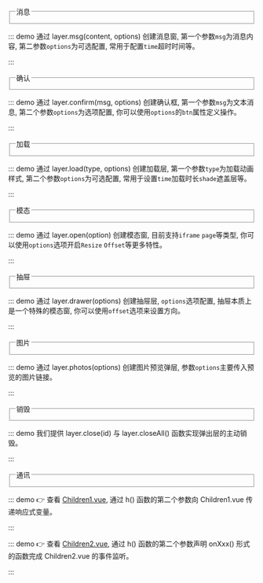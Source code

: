<fieldset class="layui-elem-field layui-field-title">
    <legend>消息</legend>
</fieldset>

::: demo 通过 layer.msg(content, options) 创建消息窗, 第一个参数`msg`为消息内容, 第二参数`options`为可选配置, 常用于配置`time`超时时间等。

<template>
    <button @click="msg">普通消息</button>
    <button @click="success">成功消息</button>
    <button @click="failure">失败消息</button>
    <button @click="warm">警告消息</button>
    <button @click="info">锁定消息</button>
</template>

<script>
import { layer } from  "../../../../layer/src/index"

const msg = function() {
    layer.msg("普通消息", { time: 1000 })
}

const success = function() {
    layer.msg("成功消息", { time: 1000, icon: 1})
}

const failure = function() {
    layer.msg("失败消息", { time: 1000, icon: 2})
}

const warm = function() {
    layer.msg("警告消息", { time: 1000, icon: 3})
}

const info = function() {
    layer.msg("疑问消息", { time: 1000, icon: 4})
}
</script>

:::

<fieldset class="layui-elem-field layui-field-title">
    <legend>确认</legend>
</fieldset>

::: demo 通过 layer.confirm(msg, options) 创建确认框, 第一个参数`msg`为文本消息, 第二个参数`options`为选项配置, 你可以使用`options`的`btn`属性定义操作。

<template>
    <button @click="openConfirm1">确认框</button>
    <button @click="openConfirm2">询问框</button>
</template>

<script setup>
import { layer } from  "../../../../layer/src/index"

const openConfirm1 = function() {
    layer.confirm("layui-vue 1.0.0 已经发布")
}

const openConfirm2 = function() {
    layer.confirm("你如何看待 layui-vue 的发布", 
    {btn:
        [
            {text:'站着看', callback: function(id){layer.close(id);}},
            {text:'坐着看', callback: function(id){layer.close(id);}}
        ]
    })
}
</script>

:::

<fieldset class="layui-elem-field layui-field-title">
    <legend>加载</legend>
</fieldset>

::: demo 通过 layer.load(type, options) 创建加载层, 第一个参数`type`为加载动画样式, 第二个参数`options`为可选配置, 常用于设置`time`加载时长`shade`遮盖层等。

<template>
    <button @click="load1">加载1</button>
    <button @click="load2">加载2</button>
    <button @click="load3">加载3</button>
    <button @click="load4">加载4</button>
</template>

<script setup>
import { layer } from  "../../../../layer/src/index"

const load1 = function() {
    layer.load(0, {time: 2000})
}

const load2 = function() {
    layer.load(1, {time: 2000})
}

const load3 = function() {
    layer.load(2, {time: 2000})
}

const load4 = function() {
    layer.msg("加载中...",{icon: 16, time: 2000})
}
</script>

:::

<fieldset class="layui-elem-field layui-field-title">
    <legend>模态</legend>
</fieldset>

::: demo 通过 layer.open(option) 创建模态窗, 目前支持`iframe` `page`等类型, 你可以使用`options`选项开启`Resize` `Offset`等更多特性。

<template>
    <lay-row :space="30" >
        <lay-col :span="24">
            <button @click="open">小试牛刀</button>
            <button @click="openSize">指定尺寸</button>
            <button @click="openOffset">指定位置</button>
            <button @click="openIframe">远程窗体</button>
            <button @click="openHtml">代码片段</button>
        </lay-col>
        <lay-col :span="24">
            <button @click="openVNode">虚拟节点</button>
            <button @click="openMaxmin">缩小放大</button>
            <button @click="openResize">尺寸拉伸</button>
            <button @click="openIndex">设置层级</button>
            <button @click="openAreaAuto">内容适应</button>
        </lay-col>
    </lay-row>
</template>

<script setup>
import { layer } from  "../../../../layer/src/index"

const open = function() {
    layer.open({
        type: 1,
        title: "标题",
        content: "内容"
    })    
}

const openSize = function() {
    layer.open({
        type: 1,
        title: "标题",
        area: ['400px','400px'],
        content: "内容"
    })     
}

const openOffset = function() {
    layer.open({
        type: 1,
        title: "标题",
        offset: ['100px','100px'],
        content: "内容"
    })
}

const openIframe = function() {
    layer.open({
        type: 2,
        title: "标题",
        resize: true,
        area: ['500px','500px'],
        content: "http://layui-vue.pearadmin.com"
    })
}

const openHtml = function() {
    layer.open({
        type: 1,
        title: "标题",
        isHtmlFragment: true,
        content: "<p style='color:red;'>内容</p>"
    })
}

const openVNode = function() {
    layer.open({
        type: 1,
        title: "标题",
        content: h('button', { style: 'margin: 10px;' },'按钮')
    })
}

const openMaxmin = function() {
    layer.open({
        type: 1,
        title: "标题",
        maxmin: true,
        content: "内容"
    })
}

const openResize = function() {
    layer.open({
        type: 1,
        title: "标题",
        resize: true,
        content: "内容"
    })    
}

const openIndex = function() {
    layer.open({
        type: 1,
        title: "标题",
        zIndex: 999,
        content: "设置层级"
    })
}

const openAreaAuto = function(){
    layer.open({
        type:1,
        title:"area:auto",
        isHtmlFragment:true,
        content:"<img src='https://chixian.oss-cn-hangzhou.aliyuncs.com/20210819230007_346ce.jpeg'/>"
    })
}
</script>

:::

<fieldset class="layui-elem-field layui-field-title">
    <legend>抽屉</legend>
</fieldset>

::: demo 通过 layer.drawer(options) 创建抽屉层, `options`选项配置, 抽屉本质上是一个特殊的模态窗, 你可以使用`offset`选项来设置方向。
<template>
    <button @click="openTop">上</button>
    <button @click="openBottom">下</button>
    <button @click="openLeft">左</button>
    <button @click="openRight">右</button>
</template>

<script setup>
import { layer } from  "../../../../layer/src/index"

const openTop = function() {
    layer.drawer({
        title: "标题",
        content: "内容",
        offset: "t"
    })
}

const openBottom = function() {
    layer.drawer({
        title: "标题",
        content: "内容",
        offset: "b"
    })
}

const openLeft = function() {
    layer.drawer({
        title: "标题",
        content: "内容",
        offset: "l"
    })
}

const openRight = function() {
    layer.drawer({
        title: "标题",
        content: "内容",
        offset: "r"
    })
}
</script>
:::

<fieldset class="layui-elem-field layui-field-title">
    <legend>图片</legend>
</fieldset>

::: demo 通过 layer.photos(options) 创建图片预览弹层, 参数`options`主要传入预览的图片链接。

<template>
    <button @click="signleImg">图片查看</button>
    <button @click="signleImg2">图片标题</button>
    <button @click="groupImg">图片分组</button>
</template>

<script>
import { layer } from  "../../../../layer/src/index"

const signleImg = function() {
    layer.photos("/src/assets/logo.jpg")
}
const signleImg2 = function() {
    layer.photos({
      imgList:[{src:'/src/assets/logo.jpg',alt:'layer for vue'}]
    })
}
const groupImg = function() {
  layer.photos({
    imgList:[
      { src:'http://www.pearadmin.com/assets/images/un8.svg', alt:'图片1'},
      { src:'http://www.pearadmin.com/assets/images/un32.svg', alt:'图片2'}
    ]
  })
}
</script>

:::

<fieldset class="layui-elem-field layui-field-title">
    <legend>销毁</legend>
</fieldset>

::: demo 我们提供 layer.close(id) 与 layer.closeAll() 函数实现弹出层的主动销毁。

<template>
    <button @click="open">打开</button>
    <button @click="close">销毁</button>
    <button @click="closeAll">销毁全部</button>
</template>

<script setup>
import { layer } from  "../../../../layer/src/index";

let id = null;

const open = function() {
    id = layer.open({
        title: "标题",
        content: "内容",
        shade: false
    })
}

const close = function() {
    layer.close(id);
}

const closeAll = function() {
    layer.closeAll();
}
</script>
:::

<fieldset class="layui-elem-field layui-field-title">
    <legend>通讯</legend>
</fieldset>

::: demo 👉 查看 [Children1.vue](https://gitee.com/layui-vue/layer-vue/blob/master/example/src/components/Children1.vue), 通过 h() 函数的第二个参数向 Children1.vue 传递响应式变量。

<template>
  <button @click="openComponent1">数据</button>
  <input type="text" v-model="data.remark" />
</template>

<script setup>
import { reactive, h, resolveComponent } from 'vue'
import { layer } from  "../../../../layer/src/index"

const data = reactive({
    remark: "信息"
})
const ChildrenOne = resolveComponent('Children1')
const openComponent1 = () => {
  layer.open({
    title: '标题',
    content: h(ChildrenOne, { data }),
    shade: false,
  })
}
</script>

:::

::: demo 👉 查看 [Children2.vue](https://gitee.com/layui-vue/layer-vue/blob/master/example/src/components/Children2.vue), 通过 h() 函数的第二个参数声明 onXxx() 形式的函数完成 Children2.vue 的事件监听。 

<template>
  <button @click="openComponent2">事件</button>
  <input type="text" v-model="numb" />
</template>

<script setup>
import { reactive, h, resolveComponent, ref } from 'vue'
import { layer } from  "../../../../layer/src/index"

const prop = reactive({})
const numb = ref(1000)  
const ChildrenTwo = resolveComponent('Children2')

const openComponent2 = () => {
  layer.open({
    title: '标题',
    content: h(ChildrenTwo, { 
      prop, 
      onAdd(res){
        numb.value = numb.value + 1;
      }, onSub(res) {
        numb.value = numb.value - 1;
      }
      }),
  })
}
</script>

:::
